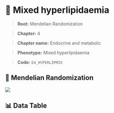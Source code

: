 # 🧪 Mixed hyperlipidaemia

> **Root:** Mendelian Randomization

> **Chapter:** 4  

> **Chapter name:** Endocrine and metabolic

> **Phenotype:** Mixed hyperlipidaemia  

> **Code:** `E4_HYPERLIPMIX`

## 🧬 Mendelian Randomization  

<img src="/MR/Figures/Forward/E4_HYPERLIPMIX.png"/>

## 📊 Data Table

<CsvTableMRF src="/MR/Data/Forward/E4_HYPERLIPMIX.csv"/>
